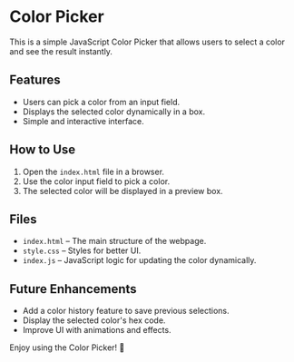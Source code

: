 # Color Picker

This is a simple JavaScript Color Picker that allows users to select a color and see the result instantly.

## Features
- Users can pick a color from an input field.
- Displays the selected color dynamically in a box.
- Simple and interactive interface.

## How to Use
1. Open the `index.html` file in a browser.
2. Use the color input field to pick a color.
3. The selected color will be displayed in a preview box.

## Files
- `index.html` – The main structure of the webpage.
- `style.css` – Styles for better UI.
- `index.js` – JavaScript logic for updating the color dynamically.

## Future Enhancements
- Add a color history feature to save previous selections.
- Display the selected color's hex code.
- Improve UI with animations and effects.

Enjoy using the Color Picker! 🎨
